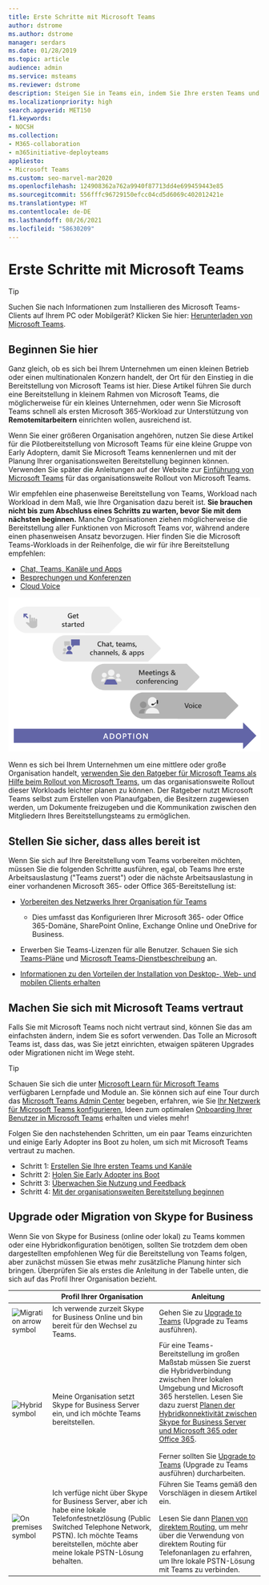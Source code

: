 ```yaml
---
title: Erste Schritte mit Microsoft Teams
author: dstrome
ms.author: dstrome
manager: serdars
ms.date: 01/28/2019
ms.topic: article
audience: admin
ms.service: msteams
ms.reviewer: dstrome
description: Steigen Sie in Teams ein, indem Sie Ihre ersten Teams und Kanäle bereitstellen, damit Sie Erfahrung in Teams aufbauen, bevor Sie es in der Organisation einführen.
ms.localizationpriority: high
search.appverid: MET150
f1.keywords:
- NOCSH
ms.collection:
- M365-collaboration
- m365initiative-deployteams
appliesto:
- Microsoft Teams
ms.custom: seo-marvel-mar2020
ms.openlocfilehash: 124908362a762a9940f87713dd4e699459443e85
ms.sourcegitcommit: 556fffc96729150efcc04cd5d6069c402012421e
ms.translationtype: HT
ms.contentlocale: de-DE
ms.lasthandoff: 08/26/2021
ms.locfileid: "58630209"
---
```

# <a name="get-started-with-microsoft-teams"></a>Erste Schritte mit Microsoft Teams

> [!TIP]
> Suchen Sie nach Informationen zum Installieren des Microsoft Teams-Clients auf Ihrem PC oder Mobilgerät? Klicken Sie hier: [Herunterladen von Microsoft Teams](https://www.microsoft.com/microsoft-teams/download-app).

## <a name="start-here"></a>Beginnen Sie hier

Ganz gleich, ob es sich bei Ihrem Unternehmen um einen kleinen Betrieb oder einen multinationalen Konzern handelt, der Ort für den Einstieg in die Bereitstellung von Microsoft Teams ist hier. Diese Artikel führen Sie durch eine Bereitstellung in kleinem Rahmen von Microsoft Teams, die möglicherweise für ein kleines Unternehmen, oder wenn Sie Microsoft Teams schnell als ersten Microsoft 365-Workload zur Unterstützung von **Remotemitarbeitern** einrichten wollen, ausreichend ist.

Wenn Sie einer größeren Organisation angehören, nutzen Sie diese Artikel für die Pilotbereitstellung von Microsoft Teams für eine kleine Gruppe von Early Adoptern, damit Sie Microsoft Teams kennenlernen und mit der Planung Ihrer organisationsweiten Bereitstellung beginnen können. Verwenden Sie später die Anleitungen auf der Website zur [Einführung von Microsoft Teams](https://adoption.microsoft.com/microsoft-teams/#get-started) für das organisationsweite Rollout von Microsoft Teams.

Wir empfehlen eine phasenweise Bereitstellung von Teams, Workload nach Workload in dem Maß, wie Ihre Organisation dazu bereit ist. **Sie brauchen nicht bis zum Abschluss eines Schritts zu warten, bevor Sie mit dem nächsten beginnen.** Manche Organisationen ziehen möglicherweise die Bereitstellung aller Funktionen von Microsoft Teams vor, während andere einen phasenweisen Ansatz bevorzugen. Hier finden Sie die Microsoft Teams-Workloads in der Reihenfolge, die wir für ihre Bereitstellung empfehlen:

- [Chat, Teams, Kanäle und Apps](deploy-chat-teams-channels-microsoft-teams-landing-page.md)
- [Besprechungen und Konferenzen](deploy-meetings-microsoft-teams-landing-page.md)
- [Cloud Voice](cloud-voice-landing-page.md)

![Diagramm zur Veranschaulichung der Bereitstellungswege von Microsoft Teams](media/get-started-with-teams-quick-start-pathways.png)

Wenn es sich bei Ihrem Unternehmen um eine mittlere oder große Organisation handelt, [verwenden Sie den Ratgeber für Microsoft Teams als Hilfe beim Rollout von Microsoft Teams](use-advisor-teams-roll-out.md), um das organisationsweite Rollout dieser Workloads leichter planen zu können. Der Ratgeber nutzt Microsoft Teams selbst zum Erstellen von Planaufgaben, die Besitzern zugewiesen werden, um Dokumente freizugeben und die Kommunikation zwischen den Mitgliedern Ihres Bereitstellungsteams zu ermöglichen.

## <a name="make-sure-youre-ready"></a>Stellen Sie sicher, dass alles bereit ist

Wenn Sie sich auf Ihre Bereitstellung vom Teams vorbereiten möchten, müssen Sie die folgenden Schritte ausführen, egal, ob Teams Ihre erste Arbeitsauslastung ("Teams zuerst") oder die nächste Arbeitsauslastung in einer vorhandenen Microsoft 365- oder Office 365-Bereitstellung ist:

- [Vorbereiten des Netzwerks Ihrer Organisation für Teams](prepare-network.md)
  - Dies umfasst das Konfigurieren Ihrer Microsoft 365- oder Office 365-Domäne, SharePoint Online, Exchange Online und OneDrive for Business.

- Erwerben Sie Teams-Lizenzen für alle Benutzer. Schauen Sie sich [Teams-Pläne](https://www.microsoft.com/microsoft-365/microsoft-teams/compare-microsoft-teams-options) und [Microsoft Teams-Dienstbeschreibung](/office365/servicedescriptions/teams-service-description) an.

- [Informationen zu den Vorteilen der Installation von Desktop-, Web- und mobilen Clients erhalten](get-clients.md)

## <a name="get-familiar-with-teams"></a>Machen Sie sich mit Microsoft Teams vertraut

Falls Sie mit Microsoft Teams noch nicht vertraut sind, können Sie das am einfachsten ändern, indem Sie es sofort verwenden. Das Tolle an Microsoft Teams ist, dass das, was Sie jetzt einrichten, etwaigen späteren Upgrades oder Migrationen nicht im Wege steht.

> [!TIP]
> Schauen Sie sich die unter [Microsoft Learn für Microsoft Teams](/learn/teams/) verfügbaren Lernpfade und Module an. Sie können sich auf eine Tour durch das [Microsoft Teams Admin Center](/learn/modules/m365-teams-navigate-admin-portal/) begeben, erfahren, wie Sie [Ihr Netzwerk für Microsoft Teams konfigurieren](/learn/modules/m365-teams-connectivity/), Ideen zum optimalen [Onboarding Ihrer Benutzer in Microsoft Teams](/learn/modules/m365-teams-onboard-users/) erhalten und vieles mehr!

Folgen Sie den nachstehenden Schritten, um ein paar Teams einzurichten und einige Early Adopter ins Boot zu holen, um sich mit Microsoft Teams vertraut zu machen.

- Schritt 1: [Erstellen Sie Ihre ersten Teams und Kanäle](get-started-with-teams-create-your-first-teams-and-channels.md)
- Schritt 2: [Holen Sie Early Adopter ins Boot](get-started-with-teams-onboard-early-adopters.md)
- Schritt 3: [Überwachen Sie Nutzung und Feedback](get-started-with-teams-monitor-usage-and-feedback.md)
- Schritt 4: [Mit der organisationsweiten Bereitstellung beginnen](get-started-with-teams-resources-for-org-wide-rollout.md)

## <a name="upgrade-or-migrate-from-skype-for-business"></a>Upgrade oder Migration von Skype for Business

Wenn Sie von Skype for Business (online oder lokal) zu Teams kommen oder eine Hybridkonfiguration benötigen, sollten Sie trotzdem dem oben dargestellten empfohlenen Weg für die Bereitstellung von Teams folgen, aber zunächst müssen Sie etwas mehr zusätzliche Planung hinter sich bringen. Überprüfen Sie als erstes die Anleitung in der Tabelle unten, die sich auf das Profil Ihrer Organisation bezieht.

|  |Profil Ihrer Organisation|Anleitung  |
|---------|---------|---------|
|<IMG src="https://docs.microsoft.com/office/media/icons/migration-teams.svg" alt="Migration arrow symbol" height="50" width="50">|Ich verwende zurzeit Skype for Business Online und bin bereit für den Wechsel zu Teams. |Gehen Sie zu [Upgrade to Teams](upgrade-start-here.md) (Upgrade zu Teams ausführen).        |
|<IMG SRC="https://docs.microsoft.com/office/media/icons/hybrid-teams.svg" alt="Hybrid symbol" height="50" width="50">|Meine Organisation setzt Skype for Business Server ein, und ich möchte Teams bereitstellen. |Für eine Teams-Bereitstellung im großen Maßstab müssen Sie zuerst die Hybridverbindung zwischen Ihrer lokalen Umgebung und Microsoft 365 herstellen. Lesen Sie dazu zuerst [Planen der Hybridkonnektivität zwischen Skype for Business Server und Microsoft 365 oder Office 365](/skypeforbusiness/hybrid/plan-hybrid-connectivity).<br><br>Ferner sollten Sie [Upgrade to Teams](upgrade-start-here.md) (Upgrade zu Teams ausführen) durcharbeiten.   |
|<IMG src="https://docs.microsoft.com/office/media/icons/on-premises-teams.svg" alt="On premises symbol" height="50" width="50">|Ich verfüge nicht über Skype for Business Server, aber ich habe eine lokale Telefonfestnetzlösung (Public Switched Telephone Network, PSTN). Ich möchte Teams bereitstellen, möchte aber meine lokale PSTN-Lösung behalten. |Führen Sie Teams gemäß den Vorschlägen in diesem Artikel ein.<br><br>Lesen Sie dann [Planen von direktem Routing](direct-routing-plan.md), um mehr über die Verwendung von direktem Routing für Telefonanlagen zu erfahren, um Ihre lokale PSTN-Lösung mit Teams zu verbinden.|